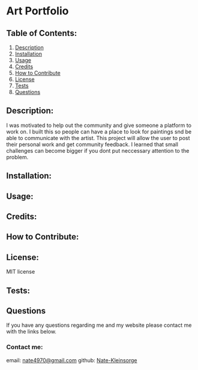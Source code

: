 # Art Portfolio

## Table of Contents:
1. [Description](#description)
2. [Installation](#installation)
3. [Usage](#usage)
4. [Credits](#credits)
5. [How to Contribute](#contribute)
6. [License](#license)
7. [Tests](#tests)
8. [Questions](#questions)

<a name="description"></a>
## Description: 
I was motivated to help out the community and give someone a platform to work on.
I built this so people can have a place to look for paintings snd be able to communicate with the artist.
This project will allow the user to post their personal work and get community feedback.
I learned that small challenges can become bigger if you dont put neccessary attention to the problem.

<a name="installation"></a>
## Installation: 


<a name="usage"></a>
## Usage: 


<a name="credits"></a>
## Credits: 


<a name="contribute"></a>
## How to Contribute:


<a name="license"></a>
## License: 
MIT license

<a name="tests"></a>
## Tests: 


<a name="questions"></a>
## Questions 
If you have any questions regarding me and my website please contact me with the links below.

### Contact me:
email: nate4970@gmail.com
github: <a href="https://github.com/Nate-Kleinsorge">Nate-Kleinsorge</a>
